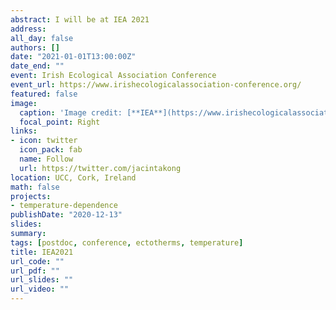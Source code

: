 ```yaml
---
abstract: I will be at IEA 2021
address:
all_day: false
authors: []
date: "2021-01-01T13:00:00Z"
date_end: ""
event: Irish Ecological Association Conference
event_url: https://www.irishecologicalassociation-conference.org/
featured: false
image: 
  caption: 'Image credit: [**IEA**](https://www.irishecologicalassociation-conference.org/)'
  focal_point: Right
links:
- icon: twitter
  icon_pack: fab
  name: Follow
  url: https://twitter.com/jacintakong
location: UCC, Cork, Ireland
math: false
projects:
- temperature-dependence
publishDate: "2020-12-13"
slides: 
summary: 
tags: [postdoc, conference, ectotherms, temperature]
title: IEA2021
url_code: ""
url_pdf: ""
url_slides: ""
url_video: ""
---
```



